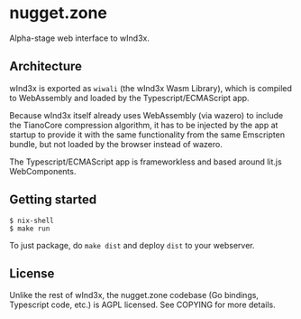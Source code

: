 nugget.zone
===========

Alpha-stage web interface to wInd3x.

Architecture
------------

wInd3x is exported as `wiwali` (the wInd3x Wasm Library), which is compiled to WebAssembly and loaded by the Typescript/ECMAScript app.

Because wInd3x itself already uses WebAssembly (via wazero) to include the TianoCore compression algorithm, it has to be injected by the app at startup to provide it with the same functionality from the same Emscripten bundle, but not loaded by the browser instead of wazero.

The Typescript/ECMAScript app is frameworkless and based around lit.js WebComponents.

Getting started
---------------

    $ nix-shell
    $ make run

To just package, do `make dist` and deploy `dist` to your webserver.

License
-------

Unlike the rest of wInd3x, the nugget.zone codebase (Go bindings, Typescript code, etc.) is AGPL licensed. See COPYING for more details.
